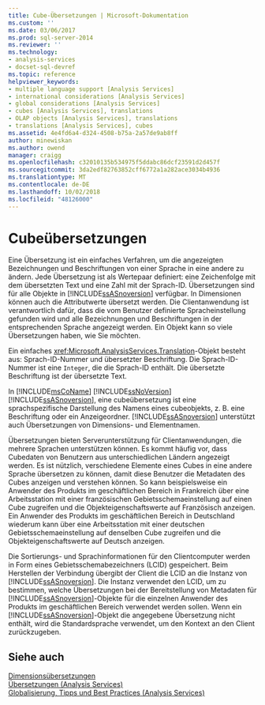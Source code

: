 ```yaml
---
title: Cube-Übersetzungen | Microsoft-Dokumentation
ms.custom: ''
ms.date: 03/06/2017
ms.prod: sql-server-2014
ms.reviewer: ''
ms.technology:
- analysis-services
- docset-sql-devref
ms.topic: reference
helpviewer_keywords:
- multiple language support [Analysis Services]
- international considerations [Analysis Services]
- global considerations [Analysis Services]
- cubes [Analysis Services], translations
- OLAP objects [Analysis Services], translations
- translations [Analysis Services], cubes
ms.assetid: 4e4fd6a4-d324-4508-b75a-2a57de9ab8ff
author: minewiskan
ms.author: owend
manager: craigg
ms.openlocfilehash: c32010135b534975f5ddabc86dcf23591d2d457f
ms.sourcegitcommit: 3da2edf82763852cff6772a1a282ace3034b4936
ms.translationtype: MT
ms.contentlocale: de-DE
ms.lasthandoff: 10/02/2018
ms.locfileid: "48126000"
---
```

# <a name="cube-translations"></a>Cubeübersetzungen
  Eine Übersetzung ist ein einfaches Verfahren, um die angezeigten Bezeichnungen und Beschriftungen von einer Sprache in eine andere zu ändern. Jede Übersetzung ist als Wertepaar definiert: eine Zeichenfolge mit dem übersetzten Text und eine Zahl mit der Sprach-ID. Übersetzungen sind für alle Objekte in [!INCLUDE[ssASnoversion](../../includes/ssasnoversion-md.md)] verfügbar. In Dimensionen können auch die Attributwerte übersetzt werden. Die Clientanwendung ist verantwortlich dafür, dass die vom Benutzer definierte Spracheinstellung gefunden wird und alle Bezeichnungen und Beschriftungen in der entsprechenden Sprache angezeigt werden. Ein Objekt kann so viele Übersetzungen haben, wie Sie möchten.  
  
 Ein einfaches <xref:Microsoft.AnalysisServices.Translation>-Objekt besteht aus: Sprach-ID-Nummer und übersetzter Beschriftung. Die Sprach-ID-Nummer ist eine `Integer`, die die Sprach-ID enthält. Die übersetzte Beschriftung ist der übersetzte Text.  
  
 In [!INCLUDE[msCoName](../../includes/msconame-md.md)] [!INCLUDE[ssNoVersion](../../includes/ssnoversion-md.md)] [!INCLUDE[ssASnoversion](../../includes/ssasnoversion-md.md)], eine cubeübersetzung ist eine sprachspezifische Darstellung des Namens eines cubeobjekts, z. B. eine Beschriftung oder ein Anzeigeordner. [!INCLUDE[ssASnoversion](../../includes/ssasnoversion-md.md)] unterstützt auch Übersetzungen von Dimensions- und Elementnamen.  
  
 Übersetzungen bieten Serverunterstützung für Clientanwendungen, die mehrere Sprachen unterstützen können. Es kommt häufig vor, dass Cubedaten von Benutzern aus unterschiedlichen Ländern angezeigt werden. Es ist nützlich, verschiedene Elemente eines Cubes in eine andere Sprache übersetzen zu können, damit diese Benutzer die Metadaten des Cubes anzeigen und verstehen können. So kann beispielsweise ein Anwender des Produkts im geschäftlichen Bereich in Frankreich über eine Arbeitsstation mit einer französischen Gebietsschemaeinstellung auf einen Cube zugreifen und die Objekteigenschaftswerte auf Französisch anzeigen. Ein Anwender des Produkts im geschäftlichen Bereich in Deutschland wiederum kann über eine Arbeitsstation mit einer deutschen Gebietsschemaeinstellung auf denselben Cube zugreifen und die Objekteigenschaftswerte auf Deutsch anzeigen.  
  
 Die Sortierungs- und Sprachinformationen für den Clientcomputer werden in Form eines Gebietsschemabezeichners (LCID) gespeichert. Beim Herstellen der Verbindung übergibt der Client die LCID an die Instanz von [!INCLUDE[ssASnoversion](../../includes/ssasnoversion-md.md)]. Die Instanz verwendet den LCID, um zu bestimmen, welche Übersetzungen bei der Bereitstellung von Metadaten für [!INCLUDE[ssASnoversion](../../includes/ssasnoversion-md.md)]-Objekte für die einzelnen Anwender des Produkts im geschäftlichen Bereich verwendet werden sollen. Wenn ein [!INCLUDE[ssASnoversion](../../includes/ssasnoversion-md.md)]-Objekt die angegebene Übersetzung nicht enthält, wird die Standardsprache verwendet, um den Kontext an den Client zurückzugeben.  
  
## <a name="see-also"></a>Siehe auch  
 [Dimensionsübersetzungen](../multidimensional-models-olap-logical-dimension-objects/dimension-translations.md)   
 [Übersetzungen &#40;Analysis Services&#41;](../translations-analysis-services.md)   
 [Globalisierung, Tipps und Best Practices &#40;Analysis Services&#41;](../globalization-tips-and-best-practices-analysis-services.md)  
  
  
